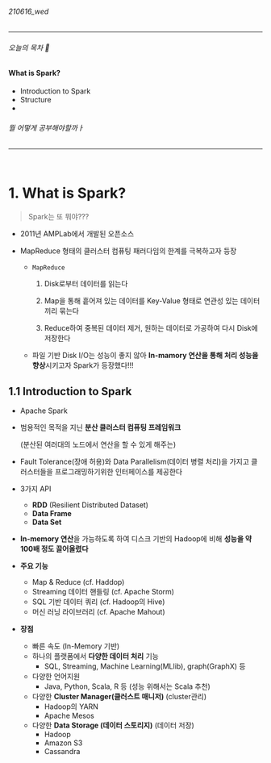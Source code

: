 ###### 210616_wed

<hr>




###### 오늘의 목차 :sparkler:

#### What is Spark?

- Introduction to Spark
- Structure
- 

###### 뭘 어떻게 공부해야할까ㅏ

<hr>
<br>


# 1. What is Spark?

> Spark는 또 뭐야???

- 2011년 AMPLab에서 개발된 오픈소스

- MapReduce 형태의 클러스터 컴퓨팅 패러다임의 한계를 극복하고자 등장

  - `MapReduce`

    1. Disk로부터 데이터를 읽는다
    2. Map을 통해 흩어져 있는 데이터를 Key-Value 형태로 연관성 있는 데이터끼리 묶는다

    3. Reduce하여 중복된 데이터 제거, 원하는 데이터로 가공하여 다시 Disk에 저장한다

  - 파일 기반 Disk I/O는 성능이 좋지 않아 **In-mamory 연산을 통해 처리 성능을 향상**시키고자 Spark가 등장했다!!!

## 1.1 Introduction to Spark

- Apache Spark

- 범용적인 목적을 지닌 **분산 클러스터 컴퓨팅 프레임워크** 

  (분산된 여러대의 노드에서 연산을 할 수 있게 해주는)

- Fault Tolerance(장애 허용)와 Data Parallelism(데이터 병렬 처리)을 가지고 클러스터들을 프로그래밍하기위한 인터페이스를 제공한다

- 3가지 API
  
  - **RDD** (Resilient Distributed Dataset)
  - **Data Frame**
  - **Data Set**
  
- **In-memory 연산**을 가능하도록 하여 디스크 기반의 Hadoop에 비해 **성능을 약 100배 정도 끌어올렸다**

- **주요 기능**
  - Map & Reduce (cf. Haddop) 
  - Streaming 데이터 핸들링 (cf. Apache Storm) 
  - SQL 기반 데이터 쿼리 (cf. Hadoop의 Hive)
  - 머신 러닝 라이브러리 (cf. Apache Mahout)

- **장점**
  - 빠른 속도 (In-Memory 기반)
  - 하나의 플랫폼에서 **다양한 데이터 처리** 기능
    - SQL, Streaming, Machine Learning(MLlib), graph(GraphX) 등
  - 다양한 언어지원
    - Java, Python, Scala, R 등 (성능 위해서는 Scala 추천)
  - 다양한 **Cluster Manager(클러스트 매니저)** (cluster관리)
    - Hadoop의 YARN
    - Apache Mesos
  - 다양한 **Data Storage (데이터 스토리지)** (데이터 저장)
    - Hadoop
    - Amazon S3
    - Cassandra